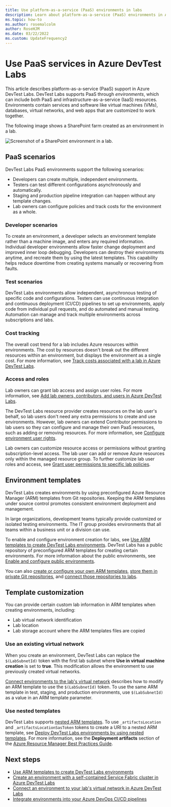```yaml
---
title: Use platform-as-a-service (PaaS) environments in labs
description: Learn about platform-as-a-service (PaaS) environments in Azure DevTest Labs.
ms.topic: how-to
ms.author: rosemalcolm
author: RoseHJM
ms.date: 03/22/2022
ms.custom: UpdateFrequency2
---
```


# Use PaaS services in Azure DevTest Labs

This article describes platform-as-a-service (PaaS) support in Azure DevTest Labs. DevTest Labs supports PaaS through *environments*, which can include both PaaS and infrastructure-as-a-service (IaaS) resources. Environments contain services and software like virtual machines (VMs), databases, virtual networks, and web apps that are customized to work together.

The following image shows a SharePoint farm created as an environment in a lab.

![Screenshot of a SharePoint environment in a lab.](media/use-paas-services/environments.png)

## PaaS scenarios

DevTest Labs PaaS environments support the following scenarios:

- Developers can create multiple, independent environments.
- Testers can test different configurations asynchronously and automatically.
- Staging and production pipeline integration can happen without any template changes.
- Lab owners can configure policies and track costs for the environment as a whole.

### Developer scenarios

To create an environment, a developer selects an environment template rather than a machine image, and enters any required information. Individual developer environments allow faster change deployment and improved inner loop debugging. Developers can destroy their environments anytime, and recreate them by using the latest templates. This capability helps reduce downtime from creating systems manually or recovering from faults.

### Test scenarios

DevTest Labs environments allow independent, asynchronous testing of specific code and configurations. Testers can use continuous integration and continuous deployment (CI/CD) pipelines to set up environments, apply code from individual pull requests, and do automated and manual testing. Automation can manage and track multiple environments across subscriptions and labs.

### Cost tracking

The overall cost trend for a lab includes Azure resources within environments. The cost by resources doesn't break out the different resources within an environment, but displays the environment as a single cost. For more information, see [Track costs associated with a lab in Azure DevTest Labs](devtest-lab-configure-cost-management.md).

### Access and roles

Lab owners can grant lab access and assign user roles. For more information, see [Add lab owners, contributors, and users in Azure DevTest Labs](devtest-lab-add-devtest-user.md).

The DevTest Labs resource provider creates resources on the lab user's behalf, so lab users don't need any extra permissions to create and use environments. However, lab owners can extend Contributor permissions to lab users so they can configure and manage their own PaaS resources, such as adding or removing resources. For more information, see [Configure environment user rights](devtest-lab-create-environment-from-arm.md#configure-environment-user-rights).

Lab owners can customize resource access or permissions without granting subscription-level access. The lab user can add or remove Azure resources only within the managed resource group. To further customize lab user roles and access, see [Grant user permissions to specific lab policies](devtest-lab-grant-user-permissions-to-specific-lab-policies.md).

## Environment templates

DevTest Labs creates environments by using preconfigured Azure Resource Manager (ARM) templates from Git repositories. Keeping the ARM templates under source control promotes consistent environment deployment and management.

In large organizations, development teams typically provide customized or isolated testing environments. The IT group provides environments that all teams within a business unit or a division can use.

To enable and configure environment creation for labs, see [Use ARM templates to create DevTest Labs environments](devtest-lab-create-environment-from-arm.md). DevTest Labs has a public repository of preconfigured ARM templates for creating certain environments. For more information about the public environments, see [Enable and configure public environments](devtest-lab-create-environment-from-arm.md#configure-public-environment-settings-for-your-lab).

You can also [create or configure your own ARM templates](devtest-lab-use-resource-manager-template.md#store-arm-templates-in-git-repositories), [store them in private Git repositories](devtest-lab-use-resource-manager-template.md#store-arm-templates-in-git-repositories), and [connect those repositories to labs](devtest-lab-use-resource-manager-template.md#store-arm-templates-in-git-repositories).

## Template customization

You can provide certain custom lab information in ARM templates when creating environments, including:

- Lab virtual network identification
- Lab location
- Lab storage account where the ARM templates files are copied
 
### Use an existing virtual network

When you create an environment, DevTest Labs can replace the `$(LabSubnetId)` token with the first lab subnet where **Use in virtual machine creation** is set to **true**. This modification allows the environment to use previously created virtual networks.

[Connect environments to the lab's virtual network](connect-environment-lab-virtual-network.md) describes how to modify an ARM template to use the `$(LabSubnetId)` token. To use the same ARM template in test, staging, and production environments, use `$(LabSubnetId)` as a value in an ARM template parameter.

### Use nested templates

DevTest Labs supports [nested ARM templates](../azure-resource-manager/templates/linked-templates.md). To use `_artifactsLocation` and `_artifactsLocationSasToken` tokens to create a URI to a nested ARM template, see [Deploy DevTest Labs environments by using nested templates](deploy-nested-template-environments.md). For more information, see the **Deployment artifacts** section of the [Azure Resource Manager Best Practices Guide](https://github.com/Azure/azure-quickstart-templates/blob/master/1-CONTRIBUTION-GUIDE/best-practices.md#deployment-artifacts-nested-templates-scripts).

## Next steps

- [Use ARM templates to create DevTest Labs environments](devtest-lab-create-environment-from-arm.md)
- [Create an environment with a self-contained Service Fabric cluster in Azure DevTest Labs](create-environment-service-fabric-cluster.md)
- [Connect an environment to your lab's virtual network in Azure DevTest Labs](connect-environment-lab-virtual-network.md)
- [Integrate environments into your Azure DevOps CI/CD pipelines](integrate-environments-devops-pipeline.md)